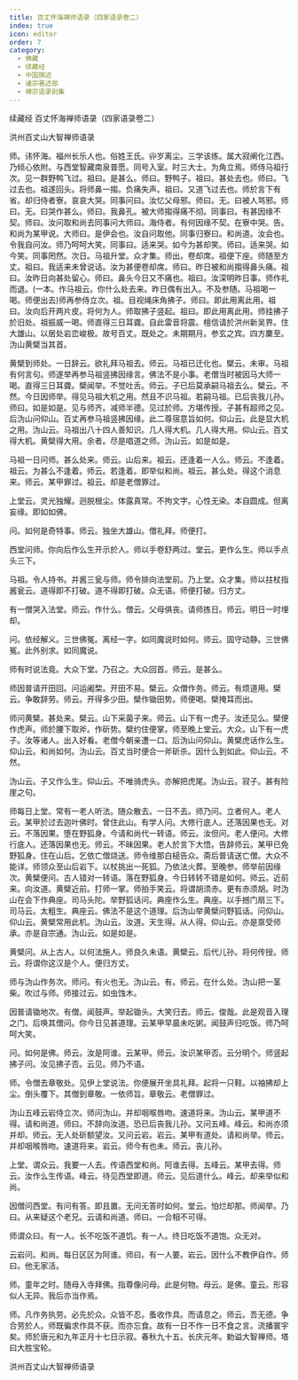 ```yaml
---
title: 百丈怀海禅师语录（四家语录卷二）
index: true
icon: editor
order: 7
category:
  - 佛藏
  - 续藏经
  - 中国撰述
  - 诸宗著述部
  - 禅宗语录别集
---
```


续藏经   百丈怀海禅师语录（四家语录卷二）  

洪州百丈山大智禅师语录  

师。讳怀海。福州长乐人也。俗姓王氏。丱岁离尘。三学该练。属大寂阐化江西。乃倾心依附。与西堂智藏南泉普愿。同号入室。时三大士。为角立焉。师侍马祖行次。见一群野鸭飞过。祖曰。是甚么。师曰。野鸭子。祖曰。甚处去也。师曰。飞过去也。祖遂回头。将师鼻一搊。负痛失声。祖曰。又道飞过去也。师於言下有省。却归侍者寮。哀哀大哭。同事问曰。汝忆父母邪。师曰。无。曰被人骂邪。师曰。无。曰哭作甚么。师曰。我鼻孔。被大师搊得痛不彻。同事曰。有甚因缘不契。师曰。汝问取和尚去同事问大师曰。海侍者。有何因缘不契。在寮中哭。告。和尚为某甲说。大师曰。是伊会也。汝自问取他。同事归寮曰。和尚道。汝会也。令我自问汝。师乃呵呵大笑。同事曰。适来哭。如今为甚却笑。师曰。适来哭。如今笑。同事罔然。次日。马祖升堂。众才集。师出。卷却席。祖便下座。师随至方丈。祖曰。我适来未曾说话。汝为甚便卷却席。师曰。昨日被和尚搊得鼻头痛。祖曰。汝昨日向甚处留心。师曰。鼻头今日又不痛也。祖曰。汝深明昨日事。师作礼而退。(一本。作马祖云。你什么处去来。昨日偶有出入。不及参随。马祖喝一喝。师便出去)师再参侍立次。祖。目视绳床角拂子。师曰。即此用离此用。祖曰。汝向后开两片皮。将何为人。师取拂子竖起。祖曰。即此用离此用。师挂拂子於旧处。祖振威一喝。师直得三日耳聋。自此雷音将震。檀信请於洪州新吴界。住大雄山。以居处岩峦峻极。故号百丈。既处之。未期期月。参玄之宾。四方麇至。沩山黄檗当其首。  

黄檗到师处。一日辞云。欲礼拜马祖去。师云。马祖已迁化也。檗云。未审。马祖有何言句。师遂举再参马祖竖拂因缘言。佛法不是小事。老僧当时被因马大师一喝。直得三日耳聋。檗闻举。不觉吐舌。师云。子已后莫承嗣马祖去么。檗云。不然。今日因师举。得见马祖大机之用。然且不识马祖。若嗣马祖。已后丧我儿孙。师曰。如是如是。见与师齐。减师半德。见过於师。方堪传授。子甚有超师之见。后沩山问仰山。百丈再参马祖竖拂因缘。此二尊宿意旨如何。仰山云。此是显大机之用。沩山云。马祖出八十四人善知识。几人得大机。几人得大用。仰山云。百丈得大机。黄檗得大用。余者。尽是唱道之师。沩山云。如是如是。  

马祖一日问师。甚么处来。师云。山后来。祖云。还逢着一人么。师云。不逢着。祖云。为甚么不逢着。师云。若逢着。即举似和尚。祖云。甚么处。得这个消息来。师云。某甲罪过。祖云。却是老僧罪过。  

上堂云。灵光独耀。迥脱根尘。体露真常。不拘文字。心性无染。本自圆成。但离妄缘。即如如佛。  

问。如何是奇特事。师云。独坐大雄山。僧礼拜。师便打。  

西堂问师。你向后作么生开示於人。师以手卷舒两过。堂云。更作么生。师以手点头三下。  

马祖。令人持书。并酱三瓮与师。师令排向法堂前。乃上堂。众才集。师以拄杖指酱瓮云。道得即不打破。道不得即打破。众无语。师便打破。归方丈。  

有一僧哭入法堂。师云。作什么。僧云。父母俱丧。请师拣日。师云。明日一时埋却。  

问。依经解义。三世佛冤。离经一字。如同魔说时如何。师云。固守动静。三世佛冤。此外别求。如同魔说。  

师有时说法竟。大众下堂。乃召之。大众回首。师云。是甚么。  

师因普请开田回。问运阇棃。开田不易。檗云。众僧作务。师云。有烦道用。檗云。争敢辞劳。师云。开得多少田。檗作锄田势。师便喝。檗掩耳而出。  

师问黄檗。甚处来。檗云。山下采菌子来。师云。山下有一虎子。汝还见么。檗便作虎声。师於腰下取斧。作斫势。檗约住便掌。师至晚上堂云。大众。山下有一虎子。汝等诸人。出入好看。老僧今朝亲遭一口。后沩山问仰山。黄檗虎话作么生。仰山云。和尚如何。沩山云。百丈当时便合一斧斫杀。因什么到如此。仰山云。不然。  

沩山云。子又作么生。仰山云。不唯骑虎头。亦解把虎尾。沩山云。寂子。甚有险崖之句。  

师每日上堂。常有一老人听法。随众散去。一日不去。师乃问。立者何人。老人云。某甲於过去迦叶佛时。曾住此山。有学人问。大修行底人。还落因果也无。对云。不落因果。堕在野狐身。今请和尚代一转语。师云。汝但问。老人便问。大修行底人。还落因果也无。师云。不昧因果。老人於言下大悟。告辞师云。某甲已免野狐身。住在山后。乞依亡僧烧送。师令维那白槌告众。斋后普请送亡僧。大众不能详。师领众至山后岩下。以杖挑出一死狐。乃依法火葬。至晚参。师举前因缘次。黄檗便问。古人错对一转语。落在野狐身。今日转转不错是如何。师云。近前来。向汝道。黄檗近前。打师一掌。师拍手笑云。将谓胡须赤。更有赤须胡。时沩山在会下作典座。司马头陀。举野狐话问。典座作么生。典座。以手撼门扇三下。司马云。太粗生。典座云。佛法不是这个道理。后沩山举黄檗问野狐话。问仰山。仰山云。黄檗常用此机。沩山云。汝道。天生得。从人得。仰山云。亦是禀受师承。亦是自宗通。沩山云。如是如是。  

黄檗问。从上古人。以何法施人。师良久未语。黄檗云。后代儿孙。将何传授。师云。将谓你这汉是个人。便归方丈。  

师与沩山作务次。师问。有火也无。沩山云。有。师云。在什么处。沩山把一茎柴。吹过与师。师接过云。如虫蚀木。  

因普请锄地次。有僧。闻鼓声。举起锄头。大笑归去。师云。俊哉。此是观音入理之门。后唤其僧问。你今日见甚道理。云某甲早晨未吃粥。闻鼓声归吃饭。师乃呵呵大笑。  

问。如何是佛。师云。汝是阿谁。云某甲。师云。汝识某甲否。云分明个。师竖起拂子问。汝见拂子否。云见。师乃不语。  

师。令僧去章敬处。见伊上堂说法。你便展开坐具礼拜。起将一只鞋。以袖拂却上尘。倒头覆下。其僧到章敬。一依师旨。章敬云。老僧罪过。  

沩山五峰云岩侍立次。师问沩山。并却咽喉唇吻。速道将来。沩山云。某甲道不得。请和尚道。师曰。不辞向汝道。恐已后丧我儿孙。又问五峰。峰云。和尚亦须并却。师云。无人处斫额望汝。又问云岩。岩云。某甲有道处。请和尚举。师云。并却咽喉唇吻。速道将来。岩云。师今有也未。师云。丧儿孙。  

上堂。谓众云。我要一人去。传语西堂和尚。阿谁去得。五峰云。某甲去得。师云。汝作么生传语。峰云。待见西堂即道。师云。见后道什么。峰云。却来举似和尚。  

因僧问西堂。有问有答。即且置。无问无答时如何。堂云。怕烂却那。师闻举。乃曰。从来疑这个老兄。云请和尚道。师曰。一合相不可得。  

师谓众曰。有一人。长不吃饭不道饥。有一人。终日吃饭不道饱。众无对。  

云岩问。和尚。每日区区为阿谁。师曰。有一人要。岩云。因什么不教伊自作。师曰。他无家活。  

师。童年之时。随母入寺拜佛。指尊像问母。此是何物。母云。是佛。童云。形容似人无异。我后亦当作焉。  

师。凡作务执劳。必先於众。众皆不忍。蚤收作具。而请息之。师云。吾无德。争合劳於人。师既徧求作具不获。而亦忘食。故有一日不作一日不食之言。流播寰宇矣。师於唐元和九年正月十七日示寂。春秋九十五。长庆元年。勅谥大智禅师。塔曰大胜宝轮。  

洪州百丈山大智禅师语录  
